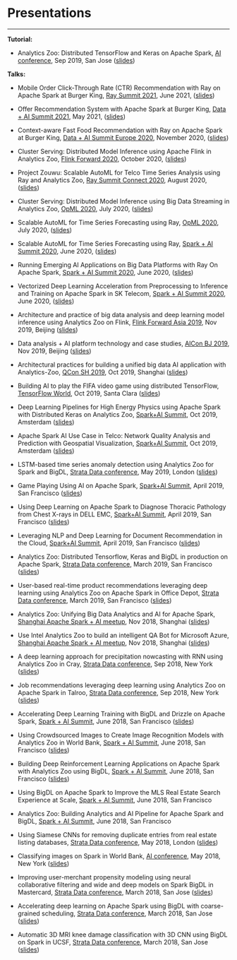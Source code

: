 # Presentations
---

**Tutorial:**

- Analytics Zoo: Distributed TensorFlow and Keras on Apache Spark, [AI conference](https://conferences.oreilly.com/artificial-intelligence/ai-ca-2019/public/schedule/detail/77069), Sep 2019, San Jose ([slides](https://github.com/analytics-zoo/analytics-zoo.github.io/blob/master/presentations/Tutorial%20Analytics%20ZOO.pdf))

**Talks:**

- Mobile Order Click-Through Rate (CTR) Recommendation with Ray on Apache Spark at Burger King, [Ray Summit 2021](https://www.anyscale.com/events/2021/06/22/mobile-order-click-through-rate-ctr-recommendation-with-ray-on-apache-spark-at-burger-king), June 2021, ([slides](https://files.speakerdeck.com/presentations/1870110b5adf4bfc8f0c76255a417f09/Kai_Huang_and_Luyang_Wang.pdf))

- Offer Recommendation System with Apache Spark at Burger King, [Data + AI Summit 2021](https://databricks.com/session_na21/offer-recommendation-system-with-apache-spark-at-burger-king), May 2021, ([slides](https://github.com/analytics-zoo/analytics-zoo.github.io/blob/master/presentations/20210526Offer%20Recommendation.pdf))

- Context-aware Fast Food Recommendation with Ray on Apache Spark at Burger King, [Data + AI Summit Europe 2020](https://databricks.com/session_eu20/context-aware-fast-food-recommendation-with-ray-on-apache-spark-at-burger-king), November 2020, ([slides](https://github.com/analytics-zoo/analytics-zoo.github.io/blob/master/presentations/1118%20Context-aware%20Fast%20Food%20Recommendation%20with%20Ray%20on%20Apache%20Spark%20at%20Burger%20King.pdf))

- Cluster Serving: Distributed Model Inference using Apache Flink in Analytics Zoo, [Flink Forward 2020](https://www.flink-forward.org/global-2020/conference-program#cluster-serving--distributed-model-inference-using-apache-flink-in-analytics-zoo), October 2020, ([slides](https://github.com/analytics-zoo/analytics-zoo.github.io/blob/master/presentations/1020%20Cluster%20Serving%20Distributed%20Model%20Inference%20using%20Apache%20Flink%20in%20Analytics%20Zoo%20.pdf))

- Project Zouwu: Scalable AutoML for Telco Time Series Analysis using Ray and Analytics Zoo, [Ray Summit Connect 2020](https://anyscale.com/blog/videos-and-slides-for-the-fourth-ray-summit-connect-august-12-2020/), August 2020, ([slides](https://anyscale.com/wp-content/uploads/2020/08/Ding-Ding-Connect-slides.pdf))

- Cluster Serving: Distributed Model Inference using Big Data Streaming in Analytics Zoo, [OpML 2020](https://www.usenix.org/conference/opml20/presentation/song), July 2020, ([slides](https://www.usenix.org/sites/default/files/conference/protected-files/opml20_talks_43_slides_song.pdf))

- Scalable AutoML for Time Series Forecasting using Ray, [OpML 2020](https://www.usenix.org/conference/opml20/presentation/huang), July 2020, ([slides](https://www.usenix.org/sites/default/files/conference/protected-files/opml20_talks_84_slides_huang.pdf))

- Scalable AutoML for Time Series Forecasting using Ray, [Spark + AI Summit 2020](https://databricks.com/session_na20/scalable-automl-for-time-series-forecasting-using-ray), June 2020, ([slides](https://www.slideshare.net/databricks/scalable-automl-for-time-series-forecasting-using-ray))

- Running Emerging AI Applications on Big Data Platforms with Ray On Apache Spark, [Spark + AI Summit 2020](https://databricks.com/session_na20/running-emerging-ai-applications-on-big-data-platforms-with-ray-on-apache-spark), June 2020, ([slides](https://www.slideshare.net/databricks/running-emerging-ai-applications-on-big-data-platforms-with-ray-on-apache-spark))

- Vectorized Deep Learning Acceleration from Preprocessing to Inference and Training on Apache Spark in SK Telecom, [Spark + AI Summit 2020](https://databricks.com/session_na20/vectorized-deep-learning-acceleration-from-preprocessing-to-inference-and-training-on-apache-spark-in-sk-telecom), June 2020, ([slides](https://www.slideshare.net/databricks/vectorized-deep-learning-acceleration-from-preprocessing-to-inference-and-training-on-apache-spark-in-sk-telecom?from_action=save))

- Architecture and practice of big data analysis and deep learning model inference using Analytics Zoo on Flink, [Flink Forward Asia 2019](https://developer.aliyun.com/special/ffa2019-conference?spm=a2c6h.13239638.0.0.21f27955PCNMUB#), Nov 2019, Beijing ([slides](https://github.com/analytics-zoo/analytics-zoo.github.io/blob/master/presentations/Architecture%20and%20practice%20of%20big%20data%20analysis%20and%20deep%20learning%20model%20inference%20using%20Analytics%20Zoo%20on%20Flink(FFA2019)%20.pdf))

- Data analysis + AI platform technology and case studies, [AICon BJ 2019](https://aicon.infoq.cn/2019/beijing/), Nov 2019, Beijing ([slides](https://github.com/analytics-zoo/analytics-zoo.github.io/blob/master/presentations/AICON%20AZ%20Cluster%20Serving%20Beijing%20Qiyuan_v5.pdf))

- Architectural practices for building a unified big data AI application with Analytics-Zoo, [QCon SH 2019](https://qcon.infoq.cn/2019/shanghai/presentation/1921), Oct 2019, Shanghai ([slides](https://github.com/analytics-zoo/analytics-zoo.github.io/blob/master/presentations/Architectural%20practices%20for%20building%20a%20unified%20big%20data%20AI%20application%20with%20Analytics-Zoo.pdf))

- Building AI to play the FIFA video game using distributed TensorFlow, [TensorFlow World](https://conferences.oreilly.com/tensorflow/tf-ca/public/schedule/detail/78309), Oct 2019, Santa Clara ([slides](https://github.com/analytics-zoo/analytics-zoo.github.io/blob/master/presentations/Building%20AI%20to%20play%20the%20FIFA%20video%20game%20using%20distributed%20TensorFlow.pdf))

- Deep Learning Pipelines for High Energy Physics using Apache Spark with Distributed Keras on Analytics Zoo, [Spark+AI Summit](https://databricks.com/session_eu19/deep-learning-pipelines-for-high-energy-physics-using-apache-spark-with-distributed-keras-on-analytics-zoo), Oct 2019, Amsterdam ([slides](https://www.slideshare.net/databricks/deep-learning-pipelines-for-high-energy-physics-using-apache-spark-with-distributed-keras-on-analytics-zoo))

- Apache Spark AI Use Case in Telco: Network Quality Analysis and Prediction with Geospatial Visualization, [Spark+AI Summit](https://databricks.com/session_eu19/apache-spark-ai-use-case-in-telco-network-quality-analysis-and-prediction-with-geospatial-visualization), Oct 2019, Amsterdam ([slides](https://www.slideshare.net/databricks/apache-spark-ai-use-case-in-telco-network-quality-analysis-and-prediction-with-geospatial-visualization))

- LSTM-based time series anomaly detection using Analytics Zoo for Spark and BigDL, [Strata Data conference](https://conferences.oreilly.com/strata/strata-eu/public/schedule/detail/74077), May 2019, London ([slides](https://cdn.oreillystatic.com/en/assets/1/event/292/LSTM-based%20time%20series%20anomaly%20detection%20using%20Analytics%20Zoo%20for%20Spark%20and%20BigDL%20Presentation.pptx))

- Game Playing Using AI on Apache Spark, [Spark+AI Summit](https://databricks.com/session/game-playing-using-ai-on-apache-spark), April 2019, San Francisco ([slides](https://github.com/analytics-zoo/analytics-zoo.github.io/blob/master/presentations/game-playing-using-ai-on-apache-spark.pdf))

- Using Deep Learning on Apache Spark to Diagnose Thoracic Pathology from Chest X-rays in DELL EMC, [Spark+AI Summit](https://databricks.com/session/using-deep-learning-on-apache-spark-to-diagnose-thoracic-pathology-from-chest-x-rays), April 2019, San Francisco ([slides](https://github.com/analytics-zoo/analytics-zoo.github.io/blob/master/presentations/Using%20Deep%20Learning%20on%20Apache%20Spark%20to%20diagnose%20thoracic%20pathology%20from%20.._.pdf))

- Leveraging NLP and Deep Learning for Document Recommendation in the Cloud, [Spark+AI Summit](https://databricks.com/session/leveraging-nlp-and-deep-learning-for-document-recommendations-in-the-cloud), April 2019, San Francisco ([slides](https://github.com/analytics-zoo/analytics-zoo.github.io/blob/master/presentations/Leveraging%20NLP%20and%20Deep%20Learning%20for%20Document%20Recommendation%20in%20the%20Cloud.pdf))

- Analytics Zoo: Distributed Tensorflow, Keras and BigDL in production on Apache Spark, [Strata Data conference](https://conferences.oreilly.com/strata/strata-ca/public/schedule/detail/72802), March 2019, San Francisco ([slides](https://github.com/analytics-zoo/analytics-zoo.github.io/blob/master/presentations/Analytics%20Zoo-Distributed%20Tensorflow%2C%20Keras%20and%20BigDL%20in%20production%20on%20Apache%20Spark.pdf))

- User-based real-time product recommendations leveraging deep learning using Analytics Zoo on Apache Spark in Office Depot, [Strata Data conference](https://conferences.oreilly.com/strata/strata-ca/public/schedule/detail/73079), March 2019, San Francisco ([slides](https://github.com/analytics-zoo/analytics-zoo.github.io/blob/master/presentations/User-based%20real-time%20product%20recommendations%20leveraging%20deep%20learning%20using%20Analytics%20Zoo%20on%20Apache%20Spark%20and%20BigDL%20Presentation.pdf))

- Analytics Zoo: Unifying Big Data Analytics and AI for Apache Spark, [Shanghai Apache Spark + AI meetup](https://www.meetup.com/Shanghai-Apache-Spark-AI-Meetup/events/255788956/), Nov 2018, Shanghai ([slides](https://github.com/analytics-zoo/analytics-zoo.github.io/blob/master/presentations/Analytics%20Zoo-Unifying%20Big%20Data%20Analytics%20and%20AI%20for%20Apache%20Spark.pdf))

- Use Intel Analytics Zoo to build an intelligent QA Bot for Microsoft Azure, [Shanghai Apache Spark + AI meetup](https://www.meetup.com/Shanghai-Apache-Spark-AI-Meetup/events/255788956/), Nov 2018, Shanghai ([slides](https://github.com/analytics-zoo/analytics-zoo.github.io/blob/master/presentations/Use%20Intel%20Analytics%20Zoo%20to%20build%20an%20intelligent%20QA%20Bot%20for%20Microsoft%20Azure.pdf))

- A deep learning approach for precipitation nowcasting with RNN using Analytics Zoo in Cray, [Strata Data conference](https://conferences.oreilly.com/strata/strata-ny-2018/public/schedule/detail/69413), Sep 2018, New York ([slides](https://github.com/analytics-zoo/analytics-zoo.github.io/blob/master/presentations/A%20deep%20learning%20approach%20for%20precipitation%20nowcasting%20with%20RNN%20using%20Analytics%20Zoo%20on%20BigDL.pdf))

- Job recommendations leveraging deep learning using Analytics Zoo on Apache Spark in Talroo, [Strata Data conference](https://conferences.oreilly.com/strata/strata-ny-2018/public/schedule/detail/69113), Sep 2018, New York ([slides](https://cdn.oreillystatic.com/en/assets/1/event/278/Job%20recommendations%20leveraging%20deep%20learning%20using%20Analytics%20Zoo%20on%20Apache%20Spark%20and%20BigDL%20Presentation.pdf))

- Accelerating Deep Learning Training with BigDL and Drizzle on Apache Spark, [Spark + AI Summit](https://databricks.com/session/accelerating-deep-learning-training-with-bigdl-and-drizzle-on-apache-spark), June 2018, San Francisco ([slides](https://github.com/analytics-zoo/analytics-zoo.github.io/blob/master/presentations/Accelerating%20deep%20learning%20on%20apache%20spark%20Using%20BigDL%20with%20coarse-grained%20scheduling.pdf))

- Using Crowdsourced Images to Create Image Recognition Models with Analytics Zoo in World Bank, [Spark + AI Summit](https://databricks.com/session/using-crowdsourced-images-to-create-image-recognition-models-with-bigdl), June 2018, San Francisco ([slides](https://github.com/analytics-zoo/analytics-zoo.github.io/blob/master/presentations/Using%20Crowdsourced%20Images%20to%20Create%20Image%20Recognition%20Models%20with%20Analytics%20Zoo%20using%20BigDL.pdf))

- Building Deep Reinforcement Learning Applications on Apache Spark with Analytics Zoo using BigDL, [Spark + AI Summit](https://databricks.com/session/building-deep-reinforcement-learning-applications-on-apache-spark-using-bigdl), June 2018, San Francisco ([slides](https://github.com/analytics-zoo/analytics-zoo.github.io/blob/master/presentations/Building%20Deep%20Reinforcement%20Learning%20Applications%20on%20Apache%20Spark%20with%20Analytics%20Zoo%20using%20BigDL.pdf))

- Using BigDL on Apache Spark to Improve the MLS Real Estate Search Experience at Scale, [Spark + AI Summit](https://databricks.com/session/using-bigdl-on-apache-spark-to-improve-the-mls-real-estate-search-experience-at-scale), June 2018, San Francisco

- Analytics Zoo: Building Analytics and AI Pipeline for Apache Spark and BigDL, [Spark + AI Summit](https://databricks.com/session/analytics-zoo-building-analytics-and-ai-pipeline-for-apache-spark-and-bigdl), June 2018, San Francisco

- Using Siamese CNNs for removing duplicate entries from real estate listing databases, [Strata Data conference](https://conferences.oreilly.com/strata/strata-eu-2018/public/schedule/detail/65518), May 2018, London ([slides](https://cdn.oreillystatic.com/en/assets/1/event/267/Using%20Siamese%20CNNs%20for%20removing%20duplicate%20entries%20from%20real%20estate%20listing%20databases%20Presentation.pdf))

- Classifying images on Spark in World Bank, [AI conference](https://conferences.oreilly.com/artificial-intelligence/ai-ny-2018/public/schedule/detail/64939), May 2018, New York ([slides](https://cdn.oreillystatic.com/en/assets/1/event/280/Classifying%20images%20in%20Spark%20Presentation.pdf))

- Improving user-merchant propensity modeling using neural collaborative filtering and wide and deep models on Spark BigDL in Mastercard, [Strata Data conference](https://conferences.oreilly.com/strata/strata-ca-2018/public/schedule/detail/63897), March 2018, San Jose ([slides](https://cdn.oreillystatic.com/en/assets/1/event/269/Improving%20user-merchant%20propensity%20modeling%20using%20neural%20collaborative%20filtering%20and%20wide%20and%20deep%20models%20on%20Spark%20BigDL%20at%20scale%20Presentation.pdf))

- Accelerating deep learning on Apache Spark using BigDL with coarse-grained scheduling, [Strata Data conference](https://conferences.oreilly.com/strata/strata-ca-2018/public/schedule/detail/63960), March 2018, San Jose ([slides](https://cdn.oreillystatic.com/en/assets/1/event/269/Accelerating%20deep%20learning%20on%20Apache%20Spark%20using%20BigDL%20with%20coarse-grained%20scheduling%20Presentation.pptx))

- Automatic 3D MRI knee damage classification with 3D CNN using BigDL on Spark in UCSF, [Strata Data conference](https://conferences.oreilly.com/strata/strata-ca-2018/public/schedule/detail/64023), March 2018, San Jose ([slides](https://cdn.oreillystatic.com/en/assets/1/event/269/Automatic%203D%20MRI%20knee%20damage%20classification%20with%203D%20CNN%20using%20BigDL%20on%20Spark%20Presentation.pdf))

